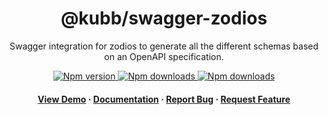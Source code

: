 <div align="center">

  <!-- <img src="assets/logo.png" alt="logo" width="200" height="auto" /> -->
  <h1>@kubb/swagger-zodios</h1>
  
  <p>
   Swagger integration for zodios to generate all the different schemas based on an OpenAPI specification.
  </p>

<!-- Badges -->
<p>
  <a href="https://www.npmjs.com/package/@kubb/swagger-zodios">
    <img alt="Npm version" src="https://img.shields.io/npm/v/@kubb/swagger-zodios?style=for-the-badge"/>
  </a>
  <a href="https://www.npmjs.com/package/@kubb/swagger-zodios">
    <img alt="Npm downloads" src="https://img.shields.io/bundlephobia/min/@kubb/swagger-zodios?style=for-the-badge"/>
  </a>
  <a href="https://www.npmjs.com/package/@kubb/swagger-zodios">
    <img alt="Npm downloads" src="https://img.shields.io/npm/dm/@kubb/swagger-zodios?style=for-the-badge"/>
  </a>
</p>
   
<h4>
    <a href="https://codesandbox.io/s/github/kubb-project/kubb/tree/main/examples/simple">View Demo</a>
  <span> · </span>
    <a href="https://kubb.dev/" target="_blank">Documentation</a>
  <span> · </span>
    <a href="https://github.com/kubb-project/kubb/issues/">Report Bug</a>
  <span> · </span>
    <a href="https://github.com/kubb-project/kubb/issues/">Request Feature</a>
  </h4>
</div>

<br />

<!-- About the Project 
## :star2: About the Project

<div align="center"> 
  <img src="assets/screenshot.jpg" alt="screenshot" />
</div>
-->
